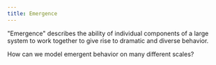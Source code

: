 ```yaml
---
title: Emergence
---
```


"Emergence" describes the ability of individual components of a large system to work together to give rise to dramatic and diverse behavior.

How can we model emergent behavior on many different scales?
